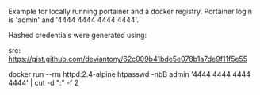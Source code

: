 Example for locally running portainer and a docker registry.
Portainer login is 'admin' and '4444 4444 4444 4444'.

Hashed credentials were generated using:

src: https://gist.github.com/deviantony/62c009b41bde5e078b1a7de9f11f5e55

docker run --rm httpd:2.4-alpine htpasswd -nbB admin '4444 4444 4444 4444' | cut -d ":" -f 2
